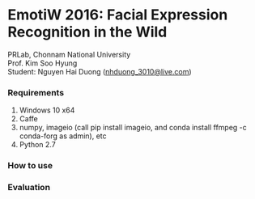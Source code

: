 # EmotiW 2016: Facial Expression Recognition in the Wild
PRLab, Chonnam National University  
Prof. Kim Soo Hyung  
Student: Nguyen Hai Duong (nhduong_3010@live.com)

### Requirements
1. Windows 10 x64
2. Caffe
3. numpy, imageio (call pip install imageio, and conda install ffmpeg -c conda-forg as admin), etc
4. Python 2.7
### How to use
### Evaluation
